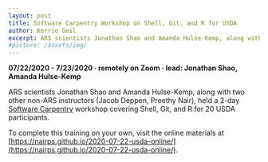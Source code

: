 ```yaml
---
layout: post
title: Software Carpentry Workshop on Shell, Git, and R for USDA
author: Kerrie Geil
excerpt: ARS scientists Jonathan Shao and Amanda Hulse-Kemp, along with two other non-ARS instructors (Jacob Deppen, Preethy Nair), held a 2-day Software Carpentry workshop covering Shell, Git, and R for 20 USDA participants.
#picture: /assets/img/
---
```


**07/22/2020 - 7/23/2020  &middot;   remotely on Zoom   &middot;   lead: Jonathan Shao, Amanda Hulse-Kemp**   

ARS scientists Jonathan Shao and Amanda Hulse-Kemp, along with two other non-ARS instructors (Jacob Deppen, Preethy Nair), held a 2-day [Software Carpentry](https://carpentries.org/) workshop covering Shell, Git, and R for 20 USDA participants.

To complete this training on your own, visit the online materials at [https://nairps.github.io/2020-07-22-usda-online/](https://nairps.github.io/2020-07-22-usda-online/).